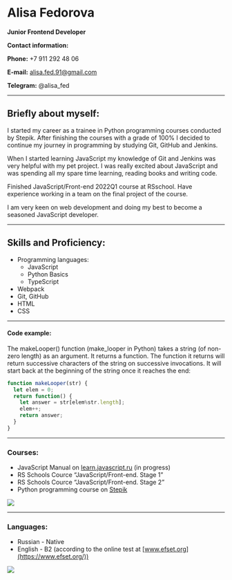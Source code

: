 # Alisa Fedorova

**Junior Frontend Developer**

**Contact information:**

**Phone:** +7 911 292 48 06

**E-mail:** alisa.fed.91@gmail.com

**Telegram:** @alisa_fed

---

## **Briefly about myself:**
I started my career as a trainee in Python programming courses conducted by Stepik. After finishing the courses with a grade of 100% I decided to continue my journey in programming by studying Git, GitHub and Jenkins. 

When I started learning JavaScript my knowledge of Git and Jenkins was very helpful with my pet project. I was really excited about JavaScript and was spending all my spare time learning, reading books and writing code.

Finished JavaScript/Front-end 2022Q1 course at RSschool. Have experience working in a team on the final project of the course.  

I am very keen on web development and doing my best to become a seasoned JavaScript developer.

---

## **Skills and Proficiency:**
* Programming languages:
  + JavaScript
  + Python Basics
  + TypeScript
* Webpack
* Git, GitHub
* HTML
* CSS

---

#### **Code example:**
The makeLooper() function (make_looper in Python) takes a string (of non-zero length) as an argument. It returns a function. The function it returns will return successive characters of the string on successive invocations. It will start back at the beginning of the string once it reaches the end:
``` JavaScript
function makeLooper(str) {
  let elem = 0;
  return function() {
    let answer = str[elem%str.length];
    elem++;
    return answer;
  }
}
```

---

### **Courses:**
* JavaScript Manual on [learn.javascript.ru](https://learn.javascript.ru/) (in progress)
* RS Schools Cource “JavaScript/Front-end. Stage 1”
* RS Schools Cource “JavaScript/Front-end. Stage 2” 
* Python programming course on [Stepik](https://stepik.org/) 

![](assets/images/stepik.jpg) 

---

### **Languages:**
* Russian - Native
* English - B2 (according to the online test at [www.efset.org](https://www.efset.org/))

![](assets/images/english.jpg) 